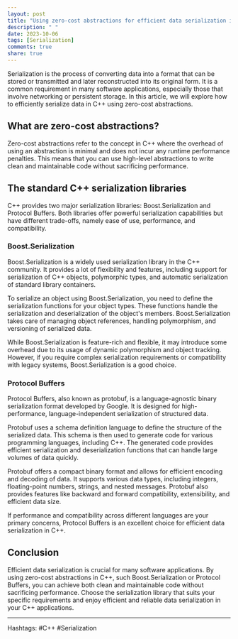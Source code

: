 ```yaml
---
layout: post
title: "Using zero-cost abstractions for efficient data serialization in C++"
description: " "
date: 2023-10-06
tags: [Serialization]
comments: true
share: true
---
```


Serialization is the process of converting data into a format that can be stored or transmitted and later reconstructed into its original form. It is a common requirement in many software applications, especially those that involve networking or persistent storage. In this article, we will explore how to efficiently serialize data in C++ using zero-cost abstractions.

## What are zero-cost abstractions?

Zero-cost abstractions refer to the concept in C++ where the overhead of using an abstraction is minimal and does not incur any runtime performance penalties. This means that you can use high-level abstractions to write clean and maintainable code without sacrificing performance.

## The standard C++ serialization libraries

C++ provides two major serialization libraries: Boost.Serialization and Protocol Buffers. Both libraries offer powerful serialization capabilities but have different trade-offs, namely ease of use, performance, and compatibility.

### Boost.Serialization

Boost.Serialization is a widely used serialization library in the C++ community. It provides a lot of flexibility and features, including support for serialization of C++ objects, polymorphic types, and automatic serialization of standard library containers.

To serialize an object using Boost.Serialization, you need to define the serialization functions for your object types. These functions handle the serialization and deserialization of the object's members. Boost.Serialization takes care of managing object references, handling polymorphism, and versioning of serialized data.

While Boost.Serialization is feature-rich and flexible, it may introduce some overhead due to its usage of dynamic polymorphism and object tracking. However, if you require complex serialization requirements or compatibility with legacy systems, Boost.Serialization is a good choice.

### Protocol Buffers

Protocol Buffers, also known as protobuf, is a language-agnostic binary serialization format developed by Google. It is designed for high-performance, language-independent serialization of structured data.

Protobuf uses a schema definition language to define the structure of the serialized data. This schema is then used to generate code for various programming languages, including C++. The generated code provides efficient serialization and deserialization functions that can handle large volumes of data quickly.

Protobuf offers a compact binary format and allows for efficient encoding and decoding of data. It supports various data types, including integers, floating-point numbers, strings, and nested messages. Protobuf also provides features like backward and forward compatibility, extensibility, and efficient data size.

If performance and compatibility across different languages are your primary concerns, Protocol Buffers is an excellent choice for efficient data serialization in C++.

## Conclusion

Efficient data serialization is crucial for many software applications. By using zero-cost abstractions in C++, such Boost.Serialization or Protocol Buffers, you can achieve both clean and maintainable code without sacrificing performance. Choose the serialization library that suits your specific requirements and enjoy efficient and reliable data serialization in your C++ applications.

---

Hashtags: #C++ #Serialization